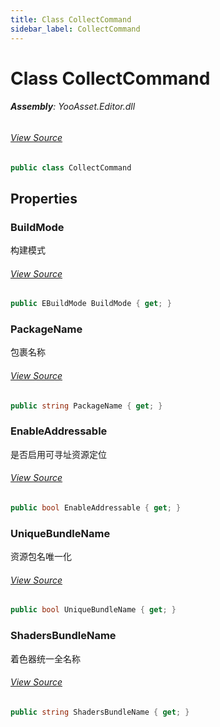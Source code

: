 ```yaml
---
title: Class CollectCommand
sidebar_label: CollectCommand
---
```

# Class CollectCommand


###### **Assembly**: YooAsset.Editor.dll
###### [View Source](https://github.com/tuyoogame/YooAsset/blob/main/Assets/YooAsset/Editor/AssetBundleCollector/CollectCommand.cs#L4)
```csharp title="Declaration"
public class CollectCommand
```
## Properties
### BuildMode
构建模式
###### [View Source](https://github.com/tuyoogame/YooAsset/blob/main/Assets/YooAsset/Editor/AssetBundleCollector/CollectCommand.cs#L9)
```csharp title="Declaration"
public EBuildMode BuildMode { get; }
```
### PackageName
包裹名称
###### [View Source](https://github.com/tuyoogame/YooAsset/blob/main/Assets/YooAsset/Editor/AssetBundleCollector/CollectCommand.cs#L14)
```csharp title="Declaration"
public string PackageName { get; }
```
### EnableAddressable
是否启用可寻址资源定位
###### [View Source](https://github.com/tuyoogame/YooAsset/blob/main/Assets/YooAsset/Editor/AssetBundleCollector/CollectCommand.cs#L19)
```csharp title="Declaration"
public bool EnableAddressable { get; }
```
### UniqueBundleName
资源包名唯一化
###### [View Source](https://github.com/tuyoogame/YooAsset/blob/main/Assets/YooAsset/Editor/AssetBundleCollector/CollectCommand.cs#L24)
```csharp title="Declaration"
public bool UniqueBundleName { get; }
```
### ShadersBundleName
着色器统一全名称
###### [View Source](https://github.com/tuyoogame/YooAsset/blob/main/Assets/YooAsset/Editor/AssetBundleCollector/CollectCommand.cs#L29)
```csharp title="Declaration"
public string ShadersBundleName { get; }
```
